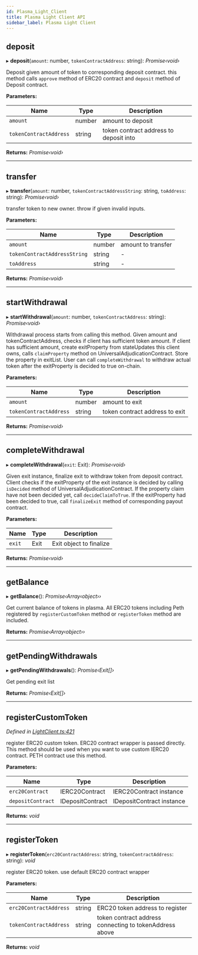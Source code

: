 ```yaml
---
id: Plasma_Light_Client
title: Plasma Light Client API
sidebar_label: Plasma Light Client
---
```


## deposit

▸ **deposit**(`amount`: number, `tokenContractAddress`: string): _Promise‹void›_

Deposit given amount of token to corresponding deposit contract.
this method calls `approve` method of ERC20 contract and `deposit` method
of Deposit contract.

**Parameters:**

| Name                   | Type   | Description                            |
| ---------------------- | ------ | -------------------------------------- |
| `amount`               | number | amount to deposit                      |
| `tokenContractAddress` | string | token contract address to deposit into |

**Returns:** _Promise‹void›_

---

## transfer

▸ **transfer**(`amount`: number, `tokenContractAddressString`: string, `toAddress`: string): _Promise‹void›_

transfer token to new owner. throw if given invalid inputs.

**Parameters:**

| Name                         | Type   | Description        |
| ---------------------------- | ------ | ------------------ |
| `amount`                     | number | amount to transfer |
| `tokenContractAddressString` | string | -                  |
| `toAddress`                  | string | -                  |

**Returns:** _Promise‹void›_

---

## startWithdrawal

▸ **startWithdrawal**(`amount`: number, `tokenContractAddress`: string): _Promise‹void›_

Withdrawal process starts from calling this method.
Given amount and tokenContractAddress, checks if client has sufficient token amount.
If client has sufficient amount, create exitProperty from stateUpdates this client owns,
calls `claimProperty` method on UniversalAdjudicationContract. Store the property in exitList.
User can call `completeWithdrawal` to withdraw actual token after the exitProperty is decided to true on-chain.

**Parameters:**

| Name                   | Type   | Description                    |
| ---------------------- | ------ | ------------------------------ |
| `amount`               | number | amount to exit                 |
| `tokenContractAddress` | string | token contract address to exit |

**Returns:** _Promise‹void›_

---

## completeWithdrawal

▸ **completeWithdrawal**(`exit`: Exit): _Promise‹void›_

Given exit instance, finalize exit to withdraw token from deposit contract.
Client checks if the exitProperty of the exit instance is decided by calling `isDecided` method
of UniversalAdjudicationContract. If the property claim have not been decided yet, call `decideClaimToTrue`.
If the exitProperty had been decided to true, call `finalizeExit` method of corresponding payout contract.

**Parameters:**

| Name   | Type | Description             |
| ------ | ---- | ----------------------- |
| `exit` | Exit | Exit object to finalize |

**Returns:** _Promise‹void›_

---

## getBalance

▸ **getBalance**(): _Promise‹Array‹object››_

Get current balance of tokens in plasma.
All ERC20 tokens including Peth registered by `registerCustomToken` method or `registerToken` method are included.

**Returns:** _Promise‹Array‹object››_

---

## getPendingWithdrawals

▸ **getPendingWithdrawals**(): _Promise‹Exit[]›_

Get pending exit list

**Returns:** _Promise‹Exit[]›_

---

## registerCustomToken

_Defined in [LightClient.ts:421](https://github.com/cryptoeconomicslab/wakkanay/blob/a43f185/packages/plasma-light-client/src/LightClient.ts#L421)_

register ERC20 custom token.
ERC20 contract wrapper is passed directly. This method should be used
when you want to use custom IERC20 contract. PETH contract use this method.

**Parameters:**

| Name              | Type             | Description               |
| ----------------- | ---------------- | ------------------------- |
| `erc20Contract`   | IERC20Contract   | IERC20Contract instance   |
| `depositContract` | IDepositContract | IDepositContract instance |

**Returns:** _void_

---

## registerToken

▸ **registerToken**(`erc20ContractAddress`: string, `tokenContractAddress`: string): _void_

register ERC20 token. use default ERC20 contract wrapper

**Parameters:**

| Name                   | Type   | Description                                             |
| ---------------------- | ------ | ------------------------------------------------------- |
| `erc20ContractAddress` | string | ERC20 token address to register                         |
| `tokenContractAddress` | string | token contract address connecting to tokenAddress above |

**Returns:** _void_

